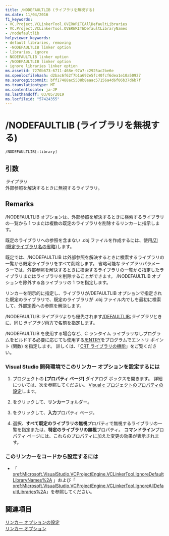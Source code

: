 ```yaml
---
title: /NODEFAULTLIB (ライブラリを無視する)
ms.date: 11/04/2016
f1_keywords:
- VC.Project.VCLinkerTool.OVERWRITEAllDefaultLibraries
- VC.Project.VCLinkerTool.OVERWRITEDefaultLibraryNames
- /nodefaultlib
helpviewer_keywords:
- default libraries, removing
- -NODEFAULTLIB linker option
- libraries, ignore
- NODEFAULTLIB linker option
- /NODEFAULTLIB linker option
- ignore libraries linker option
ms.assetid: 7270b673-6711-468e-97a7-c2925ac2be6e
ms.openlocfilehash: d2bac6f62f7b1a692e5fc40fcf6dea1e10a50927
ms.sourcegitcommit: bff17488ac5538b8eaac57156a4d6f06b37d6b7f
ms.translationtype: MT
ms.contentlocale: ja-JP
ms.lasthandoff: 03/05/2019
ms.locfileid: "57424355"
---
```

# <a name="nodefaultlib-ignore-libraries"></a>/NODEFAULTLIB (ライブラリを無視する)

```
/NODEFAULTLIB[:library]
```

## <a name="arguments"></a>引数

*ライブラリ*<br/>
外部参照を解決するときに無視するライブラリ。

## <a name="remarks"></a>Remarks

/NODEFAULTLIB オプションは、外部参照を解決するときに検索するライブラリの一覧から 1 つまたは複数の既定のライブラリを削除するリンカーに指示します。

既定のライブラリへの参照を含まない .obj ファイルを作成するには、使用[/Zl (既定ライブラリ名の省略)](../../build/reference/zl-omit-default-library-name.md)します。

既定では、/NODEFAULTLIB は外部参照を解決するときに検索するライブラリの一覧から既定ライブラリをすべて削除します。 省略可能な*ライブラリ*パラメーターでは、外部参照を解決するときに検索するライブラリの一覧から指定したライブラリまたはライブラリを削除することができます。 /NODEFAULTLIB オプションを除外する各ライブラリの 1 つを指定します。

リンカーを明示的に指定し、ライブラリが/DEFAULTLIB オプションで指定された既定のライブラリで、既定のライブラリが .obj ファイル内でしを最初に検索して、外部定義への参照を解決します。

/NODEFAULTLIB:*ライブラリ*よりも優先されます[/DEFAULTLIB:](../../build/reference/defaultlib-specify-default-library.md)*ライブラリ*ときに、同じ*ライブラリ*両方で名前を指定します。

/NODEFAULTLIB を使用する場合など、C ランタイム ライブラリなしプログラムをビルドする必要に応じても使用する[/ENTRY](../../build/reference/entry-entry-point-symbol.md)をプログラムでエントリ ポイント (関数) を指定します。 詳しくは、「[CRT ライブラリの機能](../../c-runtime-library/crt-library-features.md)」をご覧ください。

### <a name="to-set-this-linker-option-in-the-visual-studio-development-environment"></a>Visual Studio 開発環境でこのリンカー オプションを設定するには

1. プロジェクトの **[プロパティ ページ]** ダイアログ ボックスを開きます。 詳細については、次を参照してください。 [Visual c プロジェクトのプロパティの設定](../../ide/working-with-project-properties.md)します。

1. をクリックして、**リンカー**フォルダー。

1. をクリックして、**入力**プロパティ ページ。

1. 選択、**すべて既定のライブラリの無視**プロパティで無視するライブラリの一覧を指定または、**特定のライブラリの無視**プロパティ。 **コマンドライン**プロパティ ページには、これらのプロパティに加えた変更の効果が表示されます。

### <a name="to-set-this-linker-option-programmatically"></a>このリンカーをコードから設定するには

- 「 <xref:Microsoft.VisualStudio.VCProjectEngine.VCLinkerTool.IgnoreDefaultLibraryNames%2A> 」および「 <xref:Microsoft.VisualStudio.VCProjectEngine.VCLinkerTool.IgnoreAllDefaultLibraries%2A>」を参照してください。

## <a name="see-also"></a>関連項目

[リンカー オプションの設定](../../build/reference/setting-linker-options.md)<br/>
[リンカー オプション](../../build/reference/linker-options.md)
